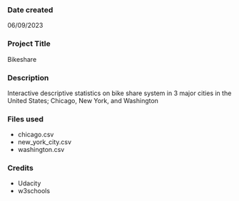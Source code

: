### Date created
06/09/2023

### Project Title
Bikeshare

### Description
Interactive descriptive statistics on bike share system in 3 major cities in the United States; Chicago, New York, and Washington   

### Files used

* chicago.csv
* new_york_city.csv
* washington.csv

### Credits
* Udacity
* w3schools

